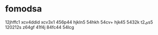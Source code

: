 # fomodsa
12jhffc1
xcv4ddid
xcv3x1
456p44
hjkln5
54hkh
54cv+
hjk45
5432k
t2یs5
120212s
z64gf
41f4j
84fc44
54lcg
